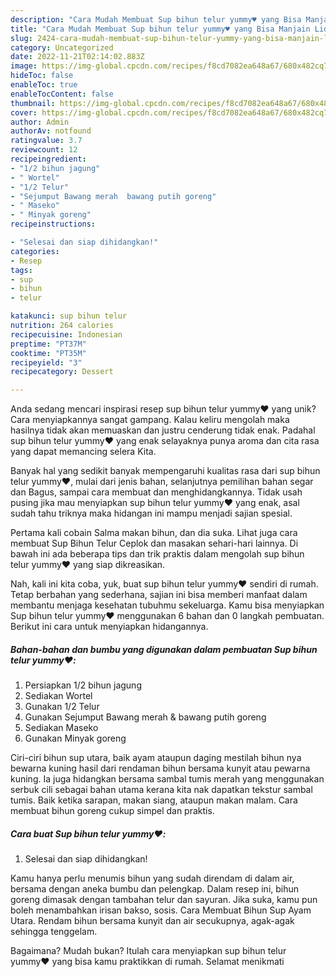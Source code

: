 ```yaml
---
description: "Cara Mudah Membuat Sup bihun telur yummy♥️ yang Bisa Manjain Lidah"
title: "Cara Mudah Membuat Sup bihun telur yummy♥️ yang Bisa Manjain Lidah"
slug: 2424-cara-mudah-membuat-sup-bihun-telur-yummy-yang-bisa-manjain-lidah
category: Uncategorized
date: 2022-11-21T02:14:02.883Z
image: https://img-global.cpcdn.com/recipes/f8cd7082ea648a67/680x482cq70/sup-bihun-telur-yummy-foto-resep-utama.jpg
hideToc: false
enableToc: true
enableTocContent: false
thumbnail: https://img-global.cpcdn.com/recipes/f8cd7082ea648a67/680x482cq70/sup-bihun-telur-yummy-foto-resep-utama.jpg
cover: https://img-global.cpcdn.com/recipes/f8cd7082ea648a67/680x482cq70/sup-bihun-telur-yummy-foto-resep-utama.jpg
author: Admin
authorAv: notfound
ratingvalue: 3.7
reviewcount: 12
recipeingredient:
- "1/2 bihun jagung"
- " Wortel"
- "1/2 Telur"
- "Sejumput Bawang merah  bawang putih goreng"
- " Maseko"
- " Minyak goreng"
recipeinstructions:

- "Selesai dan siap dihidangkan!"
categories:
- Resep
tags:
- sup
- bihun
- telur

katakunci: sup bihun telur 
nutrition: 264 calories
recipecuisine: Indonesian
preptime: "PT37M"
cooktime: "PT35M"
recipeyield: "3"
recipecategory: Dessert

---
```





Anda sedang mencari inspirasi resep sup bihun telur yummy♥️ yang unik? Cara menyiapkannya sangat gampang. Kalau keliru mengolah maka hasilnya tidak akan memuaskan dan justru cenderung tidak enak. Padahal sup bihun telur yummy♥️ yang enak selayaknya punya aroma dan cita rasa yang dapat memancing selera Kita.





Banyak hal yang sedikit banyak mempengaruhi kualitas rasa dari sup bihun telur yummy♥️, mulai dari jenis bahan, selanjutnya pemilihan bahan segar dan Bagus, sampai cara membuat dan menghidangkannya. Tidak usah pusing jika mau menyiapkan sup bihun telur yummy♥️ yang enak,      asal sudah tahu triknya maka hidangan ini mampu menjadi sajian spesial.














Pertama kali cobain Salma makan bihun, dan dia suka. Lihat juga cara membuat Sup Bihun Telur Ceplok dan masakan sehari-hari lainnya. Di bawah ini ada beberapa tips dan trik praktis dalam mengolah sup bihun telur yummy♥️ yang siap dikreasikan.






Nah, kali ini kita coba, yuk, buat sup bihun telur yummy♥️ sendiri di rumah. Tetap berbahan yang sederhana, sajian ini bisa memberi manfaat dalam membantu menjaga kesehatan tubuhmu sekeluarga. Kamu bisa menyiapkan Sup bihun telur yummy♥️ menggunakan 6 bahan dan 0 langkah pembuatan. Berikut ini cara untuk menyiapkan hidangannya.

<!--inarticleads1-->

##### Bahan-bahan dan bumbu yang digunakan dalam pembuatan Sup bihun telur yummy♥️:

1. Persiapkan 1/2 bihun jagung
1. Sediakan  Wortel
1. Gunakan 1/2 Telur
1. Gunakan Sejumput Bawang merah &amp; bawang putih goreng
1. Sediakan  Maseko
1. Gunakan  Minyak goreng


Ciri-ciri bihun sup utara, baik ayam ataupun daging mestilah bihun nya bewarna kuning hasil dari rendaman bihun bersama kunyit atau pewarna kuning. Ia juga hidangkan bersama sambal tumis merah yang menggunakan serbuk cili sebagai bahan utama kerana kita nak dapatkan tekstur sambal tumis. Baik ketika sarapan, makan siang, ataupun makan malam. Cara membuat bihun goreng cukup simpel dan praktis. 

<!--inarticleads2-->

##### Cara buat Sup bihun telur yummy♥️:


1. Selesai dan siap dihidangkan!

Kamu hanya perlu menumis bihun yang sudah direndam di dalam air, bersama dengan aneka bumbu dan pelengkap. Dalam resep ini, bihun goreng dimasak dengan tambahan telur dan sayuran. Jika suka, kamu pun boleh menambahkan irisan bakso, sosis. Cara Membuat Bihun Sup Ayam Utara. Rendam bihun bersama kunyit dan air secukupnya, agak-agak sehingga tenggelam. 

Bagaimana? Mudah bukan? Itulah cara menyiapkan sup bihun telur yummy♥️ yang bisa kamu praktikkan di rumah. Selamat menikmati
